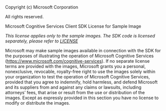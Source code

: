 Copyright (c) Microsoft Corporation

All rights reserved.

Microsoft Cognitive Services Client SDK License for Sample Image

*This license applies only to the sample images. The SDK code is licensed separately, please refer to [LICENSE](</LICENSE.md>)*

Microsoft may make sample images available in connection with the SDK for the purposes of illustrating the operation of Microsoft Cognitive Services (https://www.microsoft.com/cognitive-services). If no separate license terms are provided with the images, Microsoft grants you a personal, nonexclusive, revocable, royalty-free right to use the images solely within your organization to test the operation of Microsoft Cognitive Services, provided that you agree to indemnify, hold harmless, and defend Microsoft and its suppliers from and against any claims or lawsuits, including attorneys’ fees, that arise or result from the use or distribution of the images. Except as expressly provided in this section you have no license to modify or distribute the images.

